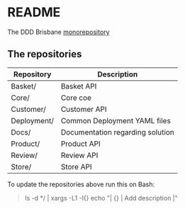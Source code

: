 # README

The DDD Brisbane [monorepository](https://en.wikipedia.org/wiki/Monorepo)

## The repositories

| Repository | Description |
|-|-|
| Basket/ | Basket API |
| Core/ | Core coe |
| Customer/ | Customer API |
| Deployment/ | Common Deployment YAML files |
| Docs/ | Documentation regarding solution |
| Product/ | Product API |
| Review/ | Review API |
| Store/ | Store API |

To update the repositories above run this on Bash:

> ls -d */ | xargs -L1 -I{}  echo "| {} | Add description |"

